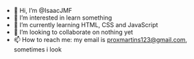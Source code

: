 - 👋 Hi, I’m @IsaacJMF
- 👀 I’m interested in learn something
- 🌱 I’m currently learning HTML, CSS and JavaScript
- 💞️ I’m looking to collaborate on nothing yet
- 📫 How to reach me: my email is proxmartins123@gmail.com, sometimes i look 

<!---
IsaacJMF/IsaacJMF is a ✨ special ✨ repository because its `README.md` (this file) appears on your GitHub profile.
You can click the Preview link to take a look at your changes.
--->
